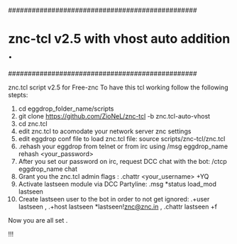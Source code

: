 
################################################
# znc-tcl v2.5 with vhost auto addition . #
################################################

znc.tcl script v2.5 for Free-znc
To have this tcl working follow the following stepts:

 1. cd eggdrop_folder_name/scripts
 2. git clone https://github.com/ZioNeL/znc-tcl -b znc.tcl-auto-vhost
 3. cd znc.tcl
 4. edit znc.tcl to acomodate your network server znc settings
 5. edit eggdrop conf file to load znc.tcl file: source scripts/znc-tcl/znc.tcl
 6. .rehash your eggdrop from telnet or from irc using /msg eggdrop_name rehash <your_password>
 7. After you set our password on irc, request DCC chat with the bot: /ctcp eggdrop_name chat
 8. Grant you the znc.tcl admin flags : .chattr <your_username> +YQ 
 9. Activate lastseen module via DCC Partyline: .msg *status load_mod lastseen
10. Create lastseen user to the bot in order to not get ignored: .+user lastseen , .+host lastseen *lastseen!znc@znc.in , .chattr lastseen +f

Now you are all set . 

!!! 
